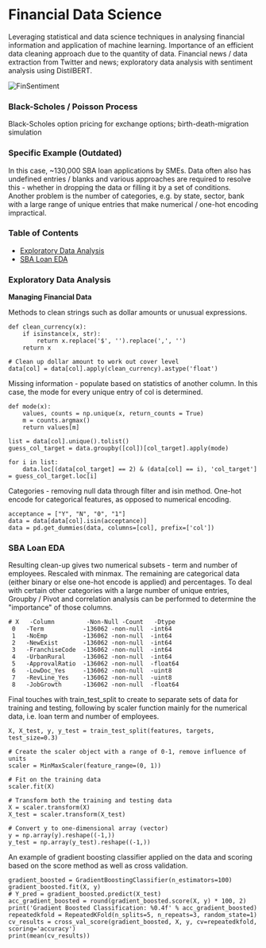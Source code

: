 # Financial Data Science
Leveraging statistical and data science techniques in analysing financial information and application of machine learning. Importance of an efficient data cleaning approach due to the quantity of data. Financial news / data extraction from Twitter and news; exploratory data analysis with sentiment analysis using DistilBERT.

![FinSentiment](https://user-images.githubusercontent.com/84533632/154868200-ebd14d16-d407-413f-8e50-35350d8f2eee.PNG)

### Black-Scholes / Poisson Process
Black-Scholes option pricing for exchange options; birth-death-migration simulation

### Specific Example (Outdated)
In this case, ~130,000 SBA loan applications by SMEs. Data often also has undefined entries / blanks and various approaches are required to resolve this - whether in dropping the data or filling it by a set of conditions. Another problem is the number of categories, e.g. by state, sector, bank with a large range of unique entries that make numerical / one-hot encoding impractical.

### Table of Contents
* [Exploratory Data Analysis](#exploratory-data-analysis)
* [SBA Loan EDA](#sba-loan-eda)

### Exploratory Data Analysis
**Managing Financial Data**

Methods to clean strings such as dollar amounts or unusual expressions.

```
def clean_currency(x):
    if isinstance(x, str):
        return x.replace('$', '').replace(',', '')
    return x

# Clean up dollar amount to work out cover level
data[col] = data[col].apply(clean_currency).astype('float')
```

Missing information - populate based on statistics of another column. In this case, the mode for every unique entry of col is determined.

```
def mode(x):
    values, counts = np.unique(x, return_counts = True)
    m = counts.argmax()
    return values[m]

list = data[col].unique().tolist()
guess_col_target = data.groupby([col])[col_target].apply(mode)

for i in list:
    data.loc[(data[col_target] == 2) & (data[col] == i), 'col_target'] = guess_col_target.loc[i]
```

Categories - removing null data through filter and isin method. One-hot encode for categorical features, as opposed to numerical encoding.

```
acceptance = ["Y", "N", "0", "1"]
data = data[data[col].isin(acceptance)]
data = pd.get_dummies(data, columns=[col], prefix=['col'])
```


### SBA Loan EDA

Resulting clean-up gives two numerical subsets - term and number of employees. Rescaled with minmax. The remaining are categorical data (either binary or else one-hot encode is applied) and percentages. To deal with certain other categories with a large number of unique entries, Groupby / Pivot and correlation analysis can be performed to determine the "importance" of those columns.

```
# X   -Column         -Non-Null -Count   -Dtype
 0   -Term           -136062 -non-null  -int64  
 1   -NoEmp          -136062 -non-null  -int64  
 2   -NewExist       -136062 -non-null  -int64  
 3   -FranchiseCode  -136062 -non-null  -int64  
 4   -UrbanRural     -136062 -non-null  -int64   
 5   -ApprovalRatio  -136062 -non-null  -float64   
 6   -LowDoc_Yes     -136062 -non-null  -uint8  
 7   -RevLine_Yes    -136062 -non-null  -uint8  
 8   -JobGrowth      -136062 -non-null  -float64
```

Final touches with train_test_split to create to separate sets of data for training and testing, following by scaler function mainly for the numerical data, i.e. loan term and number of employees.

```
X, X_test, y, y_test = train_test_split(features, targets, test_size=0.3)

# Create the scaler object with a range of 0-1, remove influence of units
scaler = MinMaxScaler(feature_range=(0, 1))

# Fit on the training data
scaler.fit(X)

# Transform both the training and testing data
X = scaler.transform(X)
X_test = scaler.transform(X_test)

# Convert y to one-dimensional array (vector)
y = np.array(y).reshape((-1,))
y_test = np.array(y_test).reshape((-1,))
```

An example of gradient boosting classifier applied on the data and scoring based on the score method as well as cross validation.

```
gradient_boosted = GradientBoostingClassifier(n_estimators=100)
gradient_boosted.fit(X, y)
# Y_pred = gradient_boosted.predict(X_test)
acc_gradient_boosted = round(gradient_boosted.score(X, y) * 100, 2)
print('Gradient Boosted Classification: %0.4f' % acc_gradient_boosted)
repeatedkfold = RepeatedKFold(n_splits=5, n_repeats=3, random_state=1)
cv_results = cross_val_score(gradient_boosted, X, y, cv=repeatedkfold, scoring='accuracy')
print(mean(cv_results))
```

